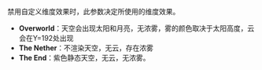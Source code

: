 禁用自定义维度效果时，此参数决定所使用的维度效果。

- **Overworld**：天空会出现太阳和月亮，无浓雾，雾的颜色取决于太阳高度，云会在Y=192处出现
- **The Nether**：不渲染天空，无云，存在浓雾
- **The End**：紫色静态天空，无云，无浓雾。
